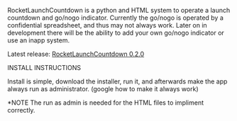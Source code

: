 RocketLaunchCountdown is a python and HTML system to operate a launch countdown and go/nogo indicator. Currently the go/nogo is operated by a confidential spreadsheet, and thus may not always work. Later on in development there will be the ability to add your own go/nogo indicator or use an inapp system.

Latest release: [RocketLaunchCountdown 0.2.0](https://github.com/HamsterSpaceNerd3000/RocketLaunchCountdown/releases/tag/Prealpha)

INSTALL INSTRUCTIONS

Install is simple, download the installer, run it, and afterwards make the app always run as administrator. (google how to make it always work)

*NOTE The run as admin is needed for the HTML files to impliment correctly.
